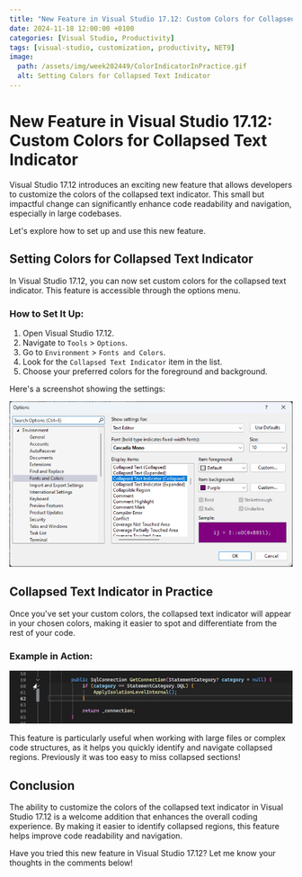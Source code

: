 ```yaml
---
title: "New Feature in Visual Studio 17.12: Custom Colors for Collapsed Text Indicator"
date: 2024-11-18 12:00:00 +0100
categories: [Visual Studio, Productivity]
tags: [visual-studio, customization, productivity, NET9]
image:
  path: /assets/img/week202449/ColorIndicatorInPractice.gif
  alt: Setting Colors for Collapsed Text Indicator
---
```


# New Feature in Visual Studio 17.12: Custom Colors for Collapsed Text Indicator

Visual Studio 17.12 introduces an exciting new feature that allows developers to customize the colors of the collapsed text indicator. This small but impactful change can significantly enhance code readability and navigation, especially in large codebases.

Let's explore how to set up and use this new feature.

## Setting Colors for Collapsed Text Indicator

In Visual Studio 17.12, you can now set custom colors for the collapsed text indicator. This feature is accessible through the options menu.

### How to Set It Up:

1. Open Visual Studio 17.12.
2. Navigate to `Tools` > `Options`.
3. Go to `Environment` > `Fonts and Colors`.
4. Look for the `Collapsed Text Indicator` item in the list.
5. Choose your preferred colors for the foreground and background.

Here's a screenshot showing the settings:

![Setting Colors for Collapsed Text Indicator](/assets/img/week202448/ColorIndicatorSetting.png)

## Collapsed Text Indicator in Practice

Once you've set your custom colors, the collapsed text indicator will appear in your chosen colors, making it easier to spot and differentiate from the rest of your code.

### Example in Action:

![Collapsed Text Indicator in Practice](/assets/img/week202448/ColorIndicatorInPractice.gif)

This feature is particularly useful when working with large files or complex code structures, as it helps you quickly identify and navigate collapsed regions. Previously it was too easy to miss collapsed sections!

## Conclusion

The ability to customize the colors of the collapsed text indicator in Visual Studio 17.12 is a welcome addition that enhances the overall coding experience. By making it easier to identify collapsed regions, this feature helps improve code readability and navigation.

Have you tried this new feature in Visual Studio 17.12? Let me know your thoughts in the comments below!